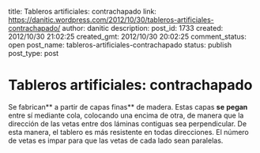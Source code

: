 title: Tableros artificiales: contrachapado
link: https://danitic.wordpress.com/2012/10/30/tableros-artificiales-contrachapado/
author: danitic
description: 
post_id: 1733
created: 2012/10/30 21:02:25
created_gmt: 2012/10/30 20:02:25
comment_status: open
post_name: tableros-artificiales-contrachapado
status: publish
post_type: post

# Tableros artificiales: contrachapado

Se fabrican** a partir de capas finas** de madera. Estas capas **se** **pegan** entre sí mediante cola, colocando una encima de otra, de manera que la dirección de las vetas entre dos láminas contiguas sea perpendicular. De esta manera, el tablero es más resistente en todas direcciones. El número de vetas es impar para que las vetas de cada lado sean paralelas.